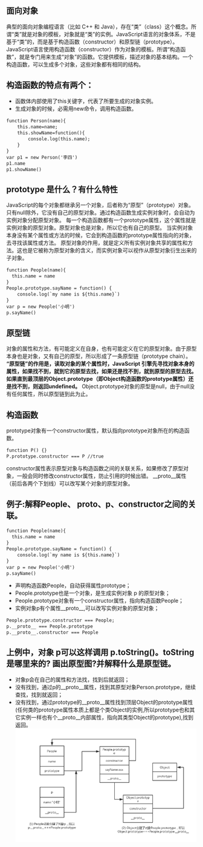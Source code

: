 ## 面向对象
典型的面向对象编程语言（比如 C++ 和 Java），存在“类”（class）这个概念。所谓“类”就是对象的模板，对象就是“类”的实例。JavaScript语言的对象体系，不是基于“类”的，而是基于构造函数（constructor）和原型链（prototype）。
JavaScript语言使用构造函数（constructor）作为对象的模板。所谓“构造函数”，就是专门用来生成“对象”的函数。它提供模板，描述对象的基本结构。一个构造函数，可以生成多个对象，这些对象都有相同的结构。
## 构造函数的特点有两个：
- 函数体内部使用了this关键字，代表了所要生成的对象实例。
- 生成对象的时候，必需用new命令，调用构造函数。
```
function Person(name){
    this.name=name;
    this.showName=function(){
        console.log(this.name);
    }
}
var p1 = new Person('李四')
p1.name
p1.showName()
```
## prototype 是什么？有什么特性
JavaScript的每个对象都继承另一个对象，后者称为“原型”（prototype）对象。只有null除外，它没有自己的原型对象。通过构造函数生成实例对象时，会自动为实例对象分配原型对象。
每一个构造函数都有一个prototype属性，这个属性就是实例对象的原型对象。原型对象也是对象，所以它也有自己的原型。
当实例对象本身没有某个属性或方法的时候，它会到构造函数的prototype属性指向的对象，去寻找该属性或方法。
原型对象的作用，就是定义所有实例对象共享的属性和方法。这也是它被称为原型对象的含义，而实例对象可以视作从原型对象衍生出来的子对象。
```
function People(name){
  this.name = name
}
People.prototype.sayName = function() {
    console.log(`my name is ${this.name}`)
}
var p = new People('小明')
p.sayName()
```
## 原型链
对象的属性和方法，有可能定义在自身，也有可能定义在它的原型对象。由于原型本身也是对象，又有自己的原型，所以形成了一条原型链（prototype chain）。
**“原型链”的作用是，读取对象的某个属性时，JavaScript 引擎先寻找对象本身的属性，如果找不到，就到它的原型去找，如果还是找不到，就到原型的原型去找。如果直到最顶层的Object.prototype（即Object构造函数的prototype属性）还是找不到，则返回undefined。**
Object.prototype对象的原型是null，由于null没有任何属性，所以原型链到此为止。

## 构造函数
prototype对象有一个constructor属性，默认指向prototype对象所在的构造函数。
```
function P() {}
P.prototype.constructor === P //true
```
constructor属性表示原型对象与构造函数之间的关联关系，如果修改了原型对象，一般会同时修改constructor属性，防止引用的时候出错。
__proto__属性（前后各两个下划线）可以改写某个对象的原型对象。

## 例子:解释People、 __proto__、p、constructor之间的关联。
```
function People(name){
  this.name = name
}
People.prototype.sayName = function() {
    console.log(`my name is ${this.name}`)
}
var p = new People('小明')
p.sayName()
```
- 声明构造函数People，自动获得属性prototype；
- People.prototype也是一个对象，是生成实例对象 p 的原型对象；
- People.prototype对象有一个constructor属性，指向构造函数People；
- 实例对象p有个属性__proto__,可以改写实例对象的原型对象；
```
People.prototype.constructor === People;
p.__proto__ === People.prototype
p.__proto__.constructor === People
```
## 上例中，对象 p可以这样调用 p.toString()。toString是哪里来的? 画出原型图?并解释什么是原型链。
- 对象p会在自己的属性和方法找，找到后就返回；
- 没有找到，通过p的__proto__属性，找到其原型对象Person.prototype，继续查找，找到就返回；
- 没有找到，通过prototype的__proto__属性找到顶层Object的prototype属性(任何类的prototype属性本质上都是个类Object的实例,所以prototype也和其它实例一样也有个__proto__内部属性，指向其类型Object的prototype),找到返回。
![](imgs/原型链.png)
